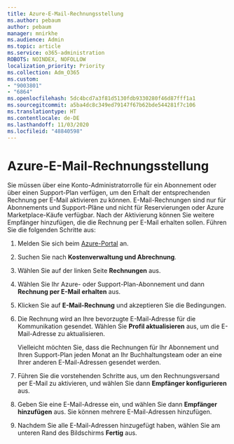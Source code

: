 ```yaml
---
title: Azure-E-Mail-Rechnungsstellung
ms.author: pebaum
author: pebaum
manager: mnirkhe
ms.audience: Admin
ms.topic: article
ms.service: o365-administration
ROBOTS: NOINDEX, NOFOLLOW
localization_priority: Priority
ms.collection: Adm_O365
ms.custom:
- "9003801"
- "6864"
ms.openlocfilehash: 5dc4bcd7a3f81d5130fdb9330280f46d87fff1a1
ms.sourcegitcommit: a5ba4dc8c349ed79147f67b62bde544281f7c106
ms.translationtype: HT
ms.contentlocale: de-DE
ms.lasthandoff: 11/03/2020
ms.locfileid: "48840598"
---
```

# <a name="azure-email-invoicing"></a>Azure-E-Mail-Rechnungsstellung

Sie müssen über eine Konto-Administratorrolle für ein Abonnement oder über einen Support-Plan verfügen, um den Erhalt der entsprechenden Rechnung per E-Mail aktivieren zu können. E-Mail-Rechnungen sind nur für Abonnements und Support-Pläne und nicht für Reservierungen oder Azure Marketplace-Käufe verfügbar. Nach der Aktivierung können Sie weitere Empfänger hinzufügen, die die Rechnung per E-Mail erhalten sollen. Führen Sie die folgenden Schritte aus:

1. Melden Sie sich beim [Azure-Portal](https://portal.azure.com/) an.
2. Suchen Sie nach **Kostenverwaltung und Abrechnung**.
3. Wählen Sie auf der linken Seite **Rechnungen** aus.
4. Wählen Sie Ihr Azure- oder Support-Plan-Abonnement und dann **Rechnung per E-Mail erhalten** aus.
5. Klicken Sie auf **E-Mail-Rechnung** und akzeptieren Sie die Bedingungen.
6. Die Rechnung wird an Ihre bevorzugte E-Mail-Adresse für die Kommunikation gesendet. Wählen Sie **Profil aktualisieren** aus, um die E-Mail-Adresse zu aktualisieren.  

    Vielleicht möchten Sie, dass die Rechnungen für Ihr Abonnement und Ihren Support-Plan jeden Monat an Ihr Buchhaltungsteam oder an eine Ihrer anderen E-Mail-Adressen gesendet werden.  

7. Führen Sie die vorstehenden Schritte aus, um den Rechnungsversand per E-Mail zu aktivieren, und wählen Sie dann  **Empfänger konfigurieren** aus.
8. Geben Sie eine E-Mail-Adresse ein, und wählen Sie dann **Empfänger hinzufügen** aus. Sie können mehrere E-Mail-Adressen hinzufügen.
9. Nachdem Sie alle E-Mail-Adressen hinzugefügt haben, wählen Sie am unteren Rand des Bildschirms **Fertig** aus.
